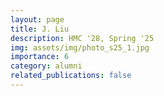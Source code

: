 ```yaml
---
layout: page
title: J. Liu
description: HMC '28, Spring '25
img: assets/img/photo_s25_1.jpg
importance: 6
category: alumni
related_publications: false
---
```

